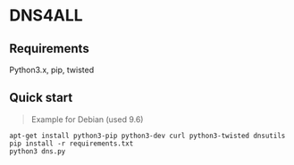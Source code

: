 # DNS4ALL
## Requirements
Python3.x, pip, twisted

## Quick start
> Example for Debian (used 9.6)

```
apt-get install python3-pip python3-dev curl python3-twisted dnsutils
pip install -r requirements.txt
python3 dns.py
```
